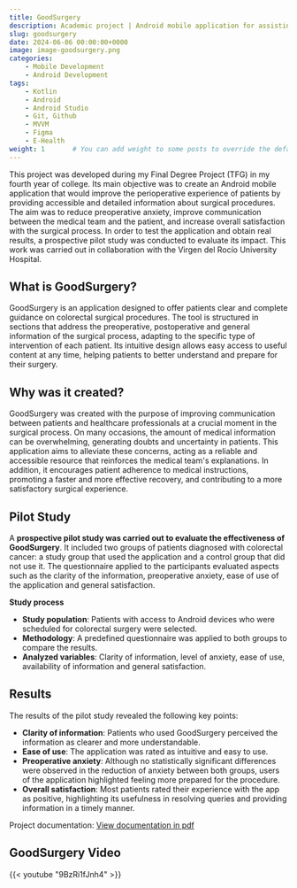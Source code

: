 ```yaml
---
title: GoodSurgery
description: Academic project | Android mobile application for assisting, preparing and improving surgical patient care
slug: goodsurgery
date: 2024-06-06 00:00:00+0000
image: image-goodsurgery.png
categories:
    - Mobile Development
    - Android Development
tags:
    - Kotlin
    - Android
    - Android Studio
    - Git, Github
    - MVVM
    - Figma
    - E-Health
weight: 1       # You can add weight to some posts to override the default sorting (date descending)
---
```


This project was developed during my Final Degree Project (TFG) in my fourth year of college. Its main objective was to create an Android mobile application that would improve the perioperative experience of patients by providing accessible and detailed information about surgical procedures. The aim was to reduce preoperative anxiety, improve communication between the medical team and the patient, and increase overall satisfaction with the surgical process. In order to test the application and obtain real results, a prospective pilot study was conducted to evaluate its impact. This work was carried out in collaboration with the Virgen del Rocío University Hospital.

## What is GoodSurgery?
GoodSurgery is an application designed to offer patients clear and complete guidance on colorectal surgical procedures. The tool is structured in sections that address the preoperative, postoperative and general information of the surgical process, adapting to the specific type of intervention of each patient. Its intuitive design allows easy access to useful content at any time, helping patients to better understand and prepare for their surgery.

## Why was it created?
GoodSurgery was created with the purpose of improving communication between patients and healthcare professionals at a crucial moment in the surgical process. On many occasions, the amount of medical information can be overwhelming, generating doubts and uncertainty in patients. This application aims to alleviate these concerns, acting as a reliable and accessible resource that reinforces the medical team's explanations. In addition, it encourages patient adherence to medical instructions, promoting a faster and more effective recovery, and contributing to a more satisfactory surgical experience.

## Pilot Study
A **prospective pilot study was carried out to evaluate the effectiveness of GoodSurgery**. It included two groups of patients diagnosed with colorectal cancer: a study group that used the application and a control group that did not use it. The questionnaire applied to the participants evaluated aspects such as the clarity of the information, preoperative anxiety, ease of use of the application and general satisfaction.

**Study process**
- **Study population**: Patients with access to Android devices who were scheduled for colorectal surgery were selected.
- **Methodology**: A predefined questionnaire was applied to both groups to compare the results.
- **Analyzed variables**: Clarity of information, level of anxiety, ease of use, availability of information and general satisfaction.

## Results
The results of the pilot study revealed the following key points:
- **Clarity of information**: Patients who used GoodSurgery perceived the information as clearer and more understandable.
- **Ease of use**: The application was rated as intuitive and easy to use.
- **Preoperative anxiety**: Although no statistically significant differences were observed in the reduction of anxiety between both groups, users of the application highlighted feeling more prepared for the procedure.
- **Overall satisfaction**: Most patients rated their experience with the app as positive, highlighting its usefulness in resolving queries and providing information in a timely manner.

Project documentation: [View documentation in pdf](https://drive.google.com/file/d/1KnBXEPN2KAIm_uXqRw_Mo02ZxGm3OaqJ/view?usp=sharing)

## GoodSurgery Video
{{< youtube "9BzRi1fJnh4" >}}
